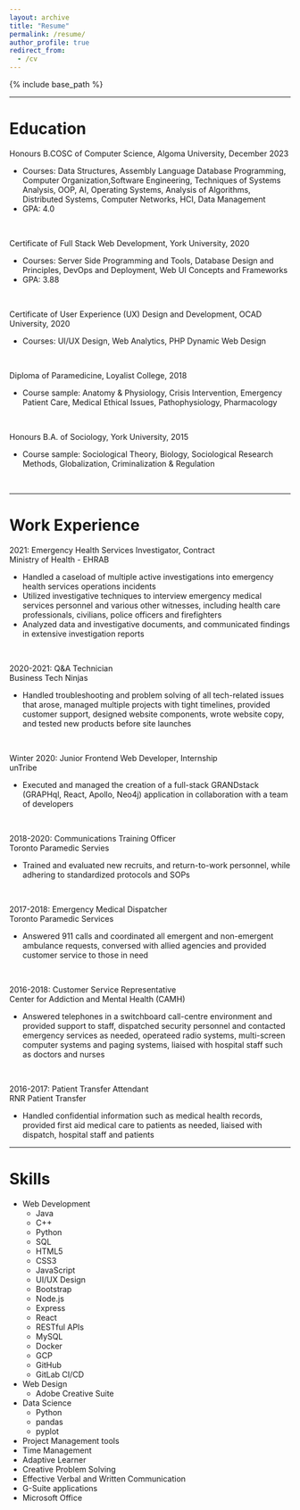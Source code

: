```yaml
---
layout: archive
title: "Resume"
permalink: /resume/
author_profile: true
redirect_from:
  - /cv
---
```


{% include base_path %}

---

Education
======
Honours B.COSC of Computer Science, Algoma University, December 2023
* Courses: Data Structures, Assembly Language Database Programming, Computer Organization,Software Engineering, Techniques of Systems Analysis, OOP, AI, Operating Systems, Analysis of Algorithms, Distributed Systems, Computer Networks, HCI, Data Management 
* GPA: 4.0  

</br>

Certificate of Full Stack Web Development, York University, 2020
* Courses: Server Side Programming and Tools, Database Design and Principles, DevOps and Deployment, Web UI Concepts and Frameworks
* GPA: 3.88

</br>

Certificate of User Experience (UX) Design and Development, OCAD University, 2020
* Courses: UI/UX Design, Web Analytics, PHP Dynamic Web Design

</br>

Diploma of Paramedicine, Loyalist College, 2018
* Course sample: Anatomy & Physiology, Crisis Intervention, Emergency Patient Care, Medical Ethical Issues, Pathophysiology, Pharmacology

</br>

Honours B.A. of Sociology, York University, 2015
* Course sample: Sociological Theory, Biology, Sociological Research Methods, Globalization, Criminalization & Regulation

</br>

---

Work Experience
======
2021: Emergency Health Services Investigator, Contract  
Ministry of Health - EHRAB
* Handled a caseload of multiple active investigations into emergency health services operations incidents
* Utilized investigative techniques to interview emergency medical services personnel and various other witnesses, including health care professionals, civilians, police officers and firefighters
* Analyzed data and investigative documents, and communicated findings in extensive investigation reports

</br>

2020-2021: Q&A Technician  
Business Tech Ninjas
* Handled troubleshooting and problem solving of all tech-related issues that arose, managed multiple projects with tight timelines, provided customer support, designed website components, wrote website copy, and tested new products before site launches

</br>

Winter 2020: Junior Frontend Web Developer, Internship  
unTribe
* Executed and managed the creation of a full-stack GRANDstack (GRAPHql, React, Apollo, Neo4j) application in collaboration with a team of developers

</br>

2018-2020: Communications Training Officer  
Toronto Paramedic Servies
* Trained and evaluated new recruits, and return-to-work personnel, while adhering to standardized protocols and SOPs

</br>
   
2017-2018: Emergency Medical Dispatcher  
Toronto Paramedic Services
* Answered 911 calls and coordinated all emergent and non-emergent ambulance requests, conversed with allied agencies and provided customer service to those in need

</br>

2016-2018: Customer Service Representative  
Center for Addiction and Mental Health (CAMH)
* Answered telephones in a switchboard call-centre environment and provided support to staff, dispatched security personnel and contacted emergency services as needed, operateed radio systems, multi-screen computer systems and paging systems, liaised with hospital staff such as doctors and nurses

</br>

2016-2017: Patient Transfer Attendant  
RNR Patient Transfer
* Handled confidential information such as medical health records, provided first aid medical care to patients as needed, liaised with dispatch, hospital staff and patients

---

Skills
======
* Web Development
  * Java
  * C++
  * Python
  * SQL
  * HTML5
  * CSS3
  * JavaScript
  * UI/UX Design
  * Bootstrap
  * Node.js
  * Express
  * React
  * RESTful APIs
  * MySQL
  * Docker
  * GCP
  * GitHub
  * GitLab CI/CD
* Web Design
  * Adobe Creative Suite
* Data Science
  * Python
  * pandas
  * pyplot
* Project Management tools
* Time Management
* Adaptive Learner
* Creative Problem Solving
* Effective Verbal and Written Communication
* G-Suite applications
* Microsoft Office